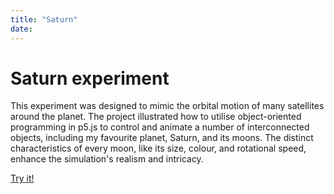 ```yaml
---
title: "Saturn"
date:
---
```

# Saturn experiment  
This experiment was designed to mimic the orbital motion of many satellites around the planet. The project illustrated how to utilise object-oriented programming in p5.js to control and animate a number of interconnected objects, including my favourite planet, Saturn, and its moons. The distinct characteristics of every moon, like its size, colour, and rotational speed, enhance the simulation's realism and intricacy.

[Try it!](/skills-github-pages/Experiment66/Saturn/index.html)
